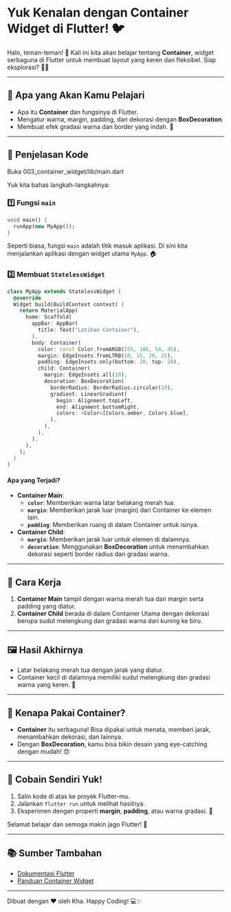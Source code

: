 # Yuk Kenalan dengan Container Widget di Flutter! 🐦

Halo, teman-teman! 👋 Kali ini kita akan belajar tentang **Container**, widget serbaguna di Flutter untuk membuat layout yang keren dan fleksibel. Siap eksplorasi? 🚀✨

---

## 🎯 Apa yang Akan Kamu Pelajari
- Apa itu **Container** dan fungsinya di Flutter.
- Mengatur warna, margin, padding, dan dekorasi dengan **BoxDecoration**.
- Membuat efek gradasi warna dan border yang indah. 🌈

---

## 📝 Penjelasan Kode

Buka 003_container_widget/lib/main.dart

Yuk kita bahas langkah-langkahnya:

### 1️⃣ Fungsi `main`
```dart
void main() {
  runApp(new MyApp());
}
```
Seperti biasa, fungsi `main` adalah titik masuk aplikasi. Di sini kita menjalankan aplikasi dengan widget utama `MyApp`. 🏠

### 2️⃣ Membuat `StatelessWidget`
```dart
class MyApp extends StatelessWidget {
  @override
  Widget build(BuildContext context) {
    return MaterialApp(
      home: Scaffold(
        appBar: AppBar(
          title: Text("Latihan Container"),
        ),
        body: Container(
          color: const Color.fromARGB(255, 186, 54, 45),
          margin: EdgeInsets.fromLTRB(10, 15, 20, 25),
          padding: EdgeInsets.only(bottom: 20, top: 20),
          child: Container(
            margin: EdgeInsets.all(10),
            decoration: BoxDecoration(
              borderRadius: BorderRadius.circular(20),
              gradient: LinearGradient(
                begin: Alignment.topLeft,
                end: Alignment.bottomRight,
                colors: <Color>[Colors.amber, Colors.blue],
              ),
            ),
          ),
        ),
      ),
    );
  }
}
```
#### Apa yang Terjadi?
- **Container Main**:
  - **`color`**: Memberikan warna latar belakang merah tua.
  - **`margin`**: Memberikan jarak luar (margin) dari Container ke elemen lain.
  - **`padding`**: Memberikan ruang di dalam Container untuk isinya.
- **Container Child**:
  - **`margin`**: Memberikan jarak luar untuk elemen di dalamnya.
  - **`decoration`**: Menggunakan **BoxDecoration** untuk menambahkan dekorasi seperti border radius dan gradasi warna.

---

## 🚀 Cara Kerja
1. **Container Main** tampil dengan warna merah tua dan margin serta padding yang diatur.
2. **Container Child** berada di dalam Container Utama dengan dekorasi berupa sudut melengkung dan gradasi warna dari kuning ke biru.

---

## 🖼️ Hasil Akhirnya
- Latar belakang merah tua dengan jarak yang diatur.
- Container kecil di dalamnya memiliki sudut melengkung dan gradasi warna yang keren. 🌟

---

## 🤔 Kenapa Pakai Container?
- **Container** itu serbaguna! Bisa dipakai untuk menata, memberi jarak, menambahkan dekorasi, dan lainnya.
- Dengan **BoxDecoration**, kamu bisa bikin desain yang eye-catching dengan mudah! 😍

---

## 🎉 Cobain Sendiri Yuk!
1. Salin kode di atas ke proyek Flutter-mu.
2. Jalankan `flutter run` untuk melihat hasilnya.
3. Eksperimen dengan properti **margin**, **padding**, atau warna gradasi. 🚀

Selamat belajar dan semoga makin jago Flutter! 🌟

---

## 📚 Sumber Tambahan
- [Dokumentasi Flutter](https://flutter.dev/docs)
- [Panduan Container Widget](https://docs.flutter.dev/development/ui/widgets/container)

---

Dibuat dengan ❤️ oleh Kha. Happy Coding! 💻✨
